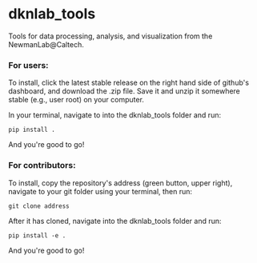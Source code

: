 # dknlab_tools
Tools for data processing, analysis, and visualization from the NewmanLab@Caltech.

### For users:

To install, click the latest stable release on the right hand side of github's dashboard, and download the .zip file. 
Save it and unzip it somewhere stable (e.g., user root) on your computer.

In your terminal, navigate to into the dknlab_tools folder and run:

    pip install .
    
And you're good to go!


### For contributors:

To install, copy the repository's address (green button, upper right), navigate to your git folder using your terminal, then run:

    git clone address
		
After it has cloned, navigate into the dknlab_tools folder and run:

    pip install -e .
    
And you're good to go!
